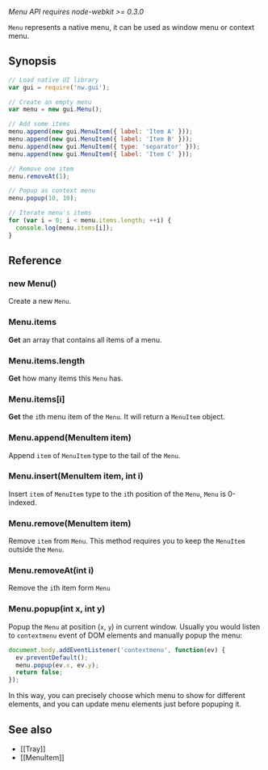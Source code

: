 _Menu API requires node-webkit >= 0.3.0_

`Menu` represents a native menu, it can be used as window menu or context menu.

## Synopsis

```javascript
// Load native UI library
var gui = require('nw.gui');

// Create an empty menu
var menu = new gui.Menu();

// Add some items
menu.append(new gui.MenuItem({ label: 'Item A' }));
menu.append(new gui.MenuItem({ label: 'Item B' }));
menu.append(new gui.MenuItem({ type: 'separator' }));
menu.append(new gui.MenuItem({ label: 'Item C' }));

// Remove one item
menu.removeAt(1);

// Popup as context menu
menu.popup(10, 10);

// Iterate menu's items
for (var i = 0; i < menu.items.length; ++i) {
  console.log(menu.items[i]);
}
```

## Reference

### new Menu()

Create a new `Menu`.

### Menu.items
**Get** an array that contains all items of a menu.

### Menu.items.length

**Get** how many items this `Menu` has.

### Menu.items[i]

**Get** the `i`th menu item of the `Menu`. It will return a `MenuItem` object.

### Menu.append(MenuItem item)

Append `item` of `MenuItem` type to the tail of the `Menu`.

### Menu.insert(MenuItem item, int i)

Insert `item` of `MenuItem` type to the `i`th position of the `Menu`, `Menu` is 0-indexed.

### Menu.remove(MenuItem item)

Remove `item` from `Menu`. This method requires you to keep the `MenuItem` outside the `Menu`.

### Menu.removeAt(int i)

Remove the `i`th item form `Menu`

### Menu.popup(int x, int y)

Popup the `Menu` at position (`x`, `y`) in current window. Usually you would listen to `contextmenu` event of DOM elements and manually popup the menu:

```javascript
document.body.addEventListener('contextmenu', function(ev) { 
  ev.preventDefault();
  menu.popup(ev.x, ev.y);
  return false;
});
```

In this way, you can precisely choose which menu to show for different elements, and you can update menu elements just before popuping it.

## See also

* [[Tray]]
* [[MenuItem]]
